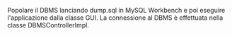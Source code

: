 Popolare il DBMS lanciando dump.sql in MySQL Workbench e poi eseguire l'applicazione dalla classe GUI. La connessione al DBMS è effettuata nella classe DBMSControllerImpl.
